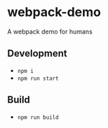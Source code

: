 # webpack-demo

A webpack demo for humans

## Development

- `npm i`
- `npm run start`

## Build

- `npm run build`
